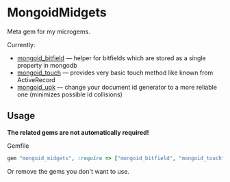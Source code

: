 # MongoidMidgets

Meta gem for my microgems.

Currently:

* [mongoid_bitfield](https://github.com/asaaki/mongoid_bitfield) — helper for bitfields which are stored as a single property in mongodb
* [mongoid_touch](https://github.com/asaaki/mongoid_touch) — provides very basic touch method like known from ActiveRecord
* [mongoid_upk](https://github.com/asaaki/mongoid_upk) — change your document id generator to a more reliable one (minimizes possible id collisions)

## Usage

**The related gems are not automatically required!**

Gemfile

```ruby
gem "mongoid_midgets", :require => ["mongoid_bitfield", "mongoid_touch", "mongoid_upk"]
```

Or remove the gems you don't want to use.